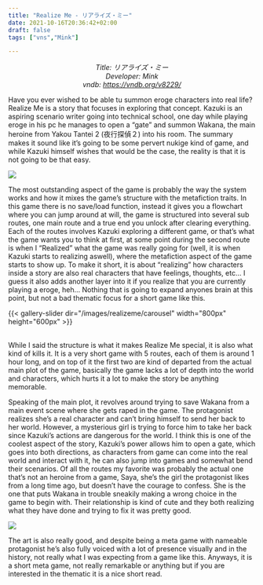 ```yaml
---
title: "Realize Me - リアライズ・ミー"
date: 2021-10-16T20:36:42+02:00
draft: false
tags: ["vns","Mink"]

---
```


<center>

*Title: リアライズ・ミー <br/>
Developer: Mink <br/>
vndb: https://vndb.org/v8229/*

</center>

Have you ever wished to be able tu summon eroge characters into real life? Realize Me is a story that focuses in exploring that concept. Kazuki is an aspiring scenario writer going into technical school, one day while playing eroge in his pc he manages to open a “gate” and summon Wakana, the main heroine from Yakou Tantei 2 (夜行探偵２) into his room.
The summary makes it sound like it’s going to be some pervert nukige kind of game, and while Kazuki himself wishes that would be the case, the reality is that it is not going to be that easy.

<!--more-->

![](/unikansou/images/realizeme/1.png)

The most outstanding aspect of the game is probably the way the system works and how it mixes the game’s structure with the metafiction traits. In this game there is no save/load function, instead it gives you a flowchart where you can jump around at will, the game is structured into several sub routes, one main route and a true end you unlock after clearing everything.
Each of the routes involves Kazuki exploring a different game, or that’s what the game wants you to think at first, at some point during the second route is when I “Realized” what the game was really going for (well, it is when Kazuki starts to realizing aswell), where the metafiction aspect of the game starts to show up. To make it short, it is about “realizing” how characters inside a story are also real characters that have feelings, thoughts, etc… I guess it also adds another layer into it if you realize that you are currently playing a eroge, heh… Nothing that is going to expand anyones brain at this point, but not a bad thematic focus for a short game like this.

{{< gallery-slider dir="/images/realizeme/carousel" width="800px" height="600px"  >}}



<br/>
While I said the structure is what it makes Realize Me special, it is also what kind of kills it. It is a very short game with 5 routes, each of them is around 1 hour long, and on top of it the first two are kind of departed from the actual main plot of the game, basically the game lacks a lot of depth into the world and characters, which hurts it a lot to make the story be anything memorable.

Speaking of the main plot, it revolves around trying to save Wakana from a main event scene where she gets raped in the game. The protagonist realizes she’s a real character and can’t bring himself to send her back to her world. However, a mysterious girl is trying to force him to take her back since Kazuki’s actions are dangerous for the world. I think this is one of the coolest aspect of the story, Kazuki’s power allows him to open a gate, which goes into both directions, as characters from game can come into the real world and interact with it, he can also jump into games and somewhat bend their scenarios.
Of all the routes my favorite was probably the actual one that’s not an heroine from a game, Saya, she’s the girl the protagonist likes from a long time ago, but doesn’t have the courage to confess. She is the one that puts Wakana in trouble sneakily making a wrong choice in the game to begin with. Their relationship is kind of cute and they both realizing what they have done and trying to fix it was pretty good.

![](/unikansou/images/realizeme/3.png)

The art is also really good, and despite being a meta game with nameable protagonist he’s also fully voiced with a lot of presence visually and in the history, not really what I was expecting from a game like this.
Anyways, it is a short meta game, not really remarkable or anything but if you are interested in the thematic it is a nice short read.


